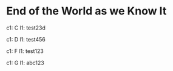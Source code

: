 ---
---

# End of the World as we Know It

c1: C
l1: test23d

c1: D
l1: test456

c1: F
l1: test123

c1: G
l1: abc123
